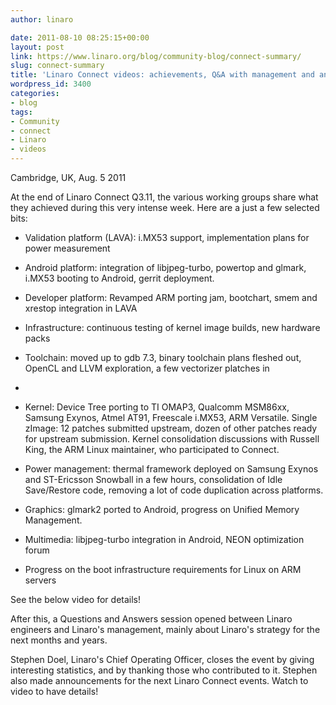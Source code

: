 ```yaml
---
author: linaro

date: 2011-08-10 08:25:15+00:00
layout: post
link: https://www.linaro.org/blog/community-blog/connect-summary/
slug: connect-summary
title: 'Linaro Connect videos: achievements, Q&A with management and announcements'
wordpress_id: 3400
categories:
- blog
tags:
- Community
- connect
- Linaro
- videos
---
```


Cambridge, UK, Aug. 5 2011

At the end of Linaro Connect Q3.11, the various working groups share what they achieved during this very intense week. Here are a just a few selected bits:




  * Validation platform (LAVA): i.MX53 support, implementation plans for power measurement


  * Android platform: integration of libjpeg-turbo, powertop and glmark, i.MX53 booting to Android, gerrit deployment.


  * Developer platform: Revamped ARM porting jam, bootchart, smem and xrestop integration in LAVA


  * Infrastructure: continuous testing of kernel image builds, new hardware packs


  * Toolchain: moved up to gdb 7.3, binary toolchain plans fleshed out, OpenCL and LLVM exploration, a few vectorizer platches in
  *

  * Kernel: Device Tree porting to TI OMAP3, Qualcomm MSM86xx, Samsung Exynos, Atmel AT91, Freescale i.MX53, ARM Versatile. Single zImage: 12 patches submitted upstream, dozen of other patches ready for upstream submission. Kernel consolidation discussions with Russell King, the ARM Linux maintainer, who participated to Connect.


  * Power management: thermal framework deployed on Samsung Exynos and ST-Ericsson Snowball in a few hours, consolidation of Idle Save/Restore code, removing a lot of code duplication across platforms.


  * Graphics: glmark2 ported to Android, progress on Unified Memory Management.


  * Multimedia: libjpeg-turbo integration in Android, NEON optimization forum


  * Progress on the boot infrastructure requirements for Linux on ARM servers



See the below video for details!

After this, a Questions and Answers session opened between Linaro engineers and Linaro's management, mainly about Linaro's strategy for the next months and years.



Stephen Doel, Linaro's Chief Operating Officer, closes the event by giving interesting statistics, and by thanking those who contributed to it. Stephen also made announcements for the next Linaro Connect events. Watch to video to have details!
